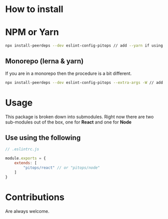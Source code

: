 # How to install

# NPM or Yarn

```bash
npx install-peerdeps --dev eslint-config-pitops // add --yarn if using yarn
```

## Monorepo (lerna & yarn)

If you are in a monorepo then the procedure is a bit different.

```bash
npx install-peerdeps --dev eslint-config-pitops --extra-args -W // add --yarn if using yarn
```

# Usage

This package is broken down into submodules. Right now there are two sub-modules out of the box, one for **React** and one for **Node**

## Use using the following

```javascript
// .eslintrc.js

module.exports = {
    extends: [
        "pitops/react" // or "pitops/node"
    ]
}
```

# Contributions

Are always welcome.
